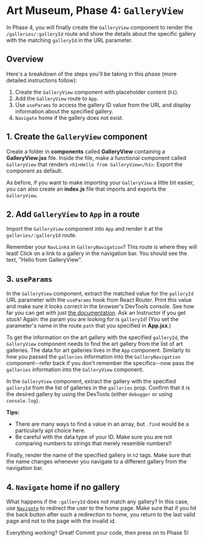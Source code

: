 # Art Museum, Phase 4: `GalleryView`

In Phase 4, you will finally create the `GalleryView` component to render the
`/galleries/:galleryId` route and show the details about the specific gallery
with the matching `galleryId` in the URL parameter.

## Overview

Here's a breakdown of the steps you'll be taking in this phase (more detailed
instructions follow):

1. Create the `GalleryView` component with placeholder content (`h1`).
2. Add the `GalleryView` route to `App`.
3. Use `useParams` to access the gallery ID value from the URL and display
   information about the specified gallery.
4. `Navigate` home if the gallery does not exist.

## 1. Create the `GalleryView` component

Create a folder in __components__ called __GalleryView__ containing a
__GalleryView.jsx__ file. Inside the file, make a functional component called
`GalleryView` that renders `<h1>Hello from GalleryView</h1>`. Export the
component as default.

As before, if you want to make importing your `GalleryView` a little bit easier,
you can also create an __index.js__ file that imports and exports the
`GalleryView`.

## 2. Add `GalleryView` to `App` in a route

Import the `GalleryView` component into `App` and render it at the
`galleries/:galleryId` route.

Remember your `NavLink`s in `GalleryNavigation`? This route is where they will
lead! Click on a link to a gallery in the navigation bar. You should see the
text, "Hello from GalleryView".

## 3. `useParams`

In the `GalleryView` component, extract the matched value for the `galleryId`
URL parameter with the `useParams` hook from React Router. Print this value and
make sure it looks correct in the browser's DevTools console. See how far you
can get with just [the documentation][use-params]. Ask an Instructor if you
get stuck! Again: the param you are looking for is `galleryId`! (You set the
parameter's name in the route `path` that you specified in __App.jsx__.)

To get the information on the art gallery with the specified `galleryId`, the
`GalleryView` component needs to find the art gallery from the list of art
galleries. The data for art galleries lives in the `App` component. Similarly to
how you passed the `galleries` information into the `GalleryNavigation`
component--refer back if you don't remember the specifics--now pass the
`galleries` information into the `GalleryView` component.

In the `GalleryView` component, extract the gallery with the specified
`galleryId` from the list of galleries in the `galleries` prop. Confirm that it
is the desired gallery by using the DevTools (either `debugger` or using
`console.log`).

**Tips:**

- There are many ways to find a value in an array, but `.find` would be a
  particularly apt choice here.
- Be careful with the data type of your ID. Make sure you are not comparing
  numbers to strings that merely resemble numbers!!

Finally, render the name of the specified gallery in `h2` tags. Make sure
that the name changes whenever you navigate to a different gallery from the
navigation bar.

## 4. `Navigate` home if no gallery

What happens if the `:galleryId` does not match any gallery? In this case, use
[`Navigate`] to redirect the user to the home page. Make sure that if you hit
the back button after such a redirection to home, you return to the last valid
page and not to the page with the invalid id.

Everything working? Great! Commit your code, then press on to Phase 5!

[use-params]: https://reactrouter.com/en/main/hooks/use-params
[`Navigate`]: https://reactrouter.com/en/main/components/navigate

